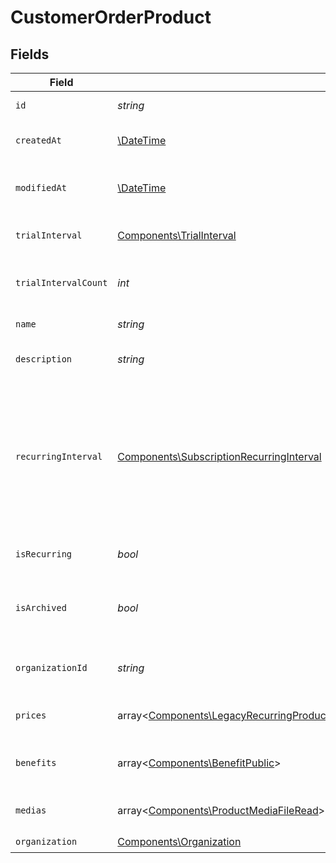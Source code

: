 # CustomerOrderProduct


## Fields

| Field                                                                                                                                                                                                                                                                                                                         | Type                                                                                                                                                                                                                                                                                                                          | Required                                                                                                                                                                                                                                                                                                                      | Description                                                                                                                                                                                                                                                                                                                   |
| ----------------------------------------------------------------------------------------------------------------------------------------------------------------------------------------------------------------------------------------------------------------------------------------------------------------------------- | ----------------------------------------------------------------------------------------------------------------------------------------------------------------------------------------------------------------------------------------------------------------------------------------------------------------------------- | ----------------------------------------------------------------------------------------------------------------------------------------------------------------------------------------------------------------------------------------------------------------------------------------------------------------------------- | ----------------------------------------------------------------------------------------------------------------------------------------------------------------------------------------------------------------------------------------------------------------------------------------------------------------------------- |
| `id`                                                                                                                                                                                                                                                                                                                          | *string*                                                                                                                                                                                                                                                                                                                      | :heavy_check_mark:                                                                                                                                                                                                                                                                                                            | The ID of the object.                                                                                                                                                                                                                                                                                                         |
| `createdAt`                                                                                                                                                                                                                                                                                                                   | [\DateTime](https://www.php.net/manual/en/class.datetime.php)                                                                                                                                                                                                                                                                 | :heavy_check_mark:                                                                                                                                                                                                                                                                                                            | Creation timestamp of the object.                                                                                                                                                                                                                                                                                             |
| `modifiedAt`                                                                                                                                                                                                                                                                                                                  | [\DateTime](https://www.php.net/manual/en/class.datetime.php)                                                                                                                                                                                                                                                                 | :heavy_check_mark:                                                                                                                                                                                                                                                                                                            | Last modification timestamp of the object.                                                                                                                                                                                                                                                                                    |
| `trialInterval`                                                                                                                                                                                                                                                                                                               | [Components\TrialInterval](../../Models/Components/TrialInterval.md)                                                                                                                                                                                                                                                          | :heavy_check_mark:                                                                                                                                                                                                                                                                                                            | The interval unit for the trial period.                                                                                                                                                                                                                                                                                       |
| `trialIntervalCount`                                                                                                                                                                                                                                                                                                          | *int*                                                                                                                                                                                                                                                                                                                         | :heavy_check_mark:                                                                                                                                                                                                                                                                                                            | The number of interval units for the trial period.                                                                                                                                                                                                                                                                            |
| `name`                                                                                                                                                                                                                                                                                                                        | *string*                                                                                                                                                                                                                                                                                                                      | :heavy_check_mark:                                                                                                                                                                                                                                                                                                            | The name of the product.                                                                                                                                                                                                                                                                                                      |
| `description`                                                                                                                                                                                                                                                                                                                 | *string*                                                                                                                                                                                                                                                                                                                      | :heavy_check_mark:                                                                                                                                                                                                                                                                                                            | The description of the product.                                                                                                                                                                                                                                                                                               |
| `recurringInterval`                                                                                                                                                                                                                                                                                                           | [Components\SubscriptionRecurringInterval](../../Models/Components/SubscriptionRecurringInterval.md)                                                                                                                                                                                                                          | :heavy_check_mark:                                                                                                                                                                                                                                                                                                            | The recurring interval of the product. If `None`, the product is a one-time purchase.Note that the `day` and `week` values are for internal Polar staff use only.                                                                                                                                                             |
| `isRecurring`                                                                                                                                                                                                                                                                                                                 | *bool*                                                                                                                                                                                                                                                                                                                        | :heavy_check_mark:                                                                                                                                                                                                                                                                                                            | Whether the product is a subscription.                                                                                                                                                                                                                                                                                        |
| `isArchived`                                                                                                                                                                                                                                                                                                                  | *bool*                                                                                                                                                                                                                                                                                                                        | :heavy_check_mark:                                                                                                                                                                                                                                                                                                            | Whether the product is archived and no longer available.                                                                                                                                                                                                                                                                      |
| `organizationId`                                                                                                                                                                                                                                                                                                              | *string*                                                                                                                                                                                                                                                                                                                      | :heavy_check_mark:                                                                                                                                                                                                                                                                                                            | The ID of the organization owning the product.                                                                                                                                                                                                                                                                                |
| `prices`                                                                                                                                                                                                                                                                                                                      | array<[Components\LegacyRecurringProductPriceFixed\|Components\LegacyRecurringProductPriceCustom\|Components\LegacyRecurringProductPriceFree\|Components\ProductPriceFixed\|Components\ProductPriceCustom\|Components\ProductPriceFree\|Components\ProductPriceMeteredUnit](../../Models/Components/CustomerOrderProductPrices.md)> | :heavy_check_mark:                                                                                                                                                                                                                                                                                                            | List of prices for this product.                                                                                                                                                                                                                                                                                              |
| `benefits`                                                                                                                                                                                                                                                                                                                    | array<[Components\BenefitPublic](../../Models/Components/BenefitPublic.md)>                                                                                                                                                                                                                                                   | :heavy_check_mark:                                                                                                                                                                                                                                                                                                            | List of benefits granted by the product.                                                                                                                                                                                                                                                                                      |
| `medias`                                                                                                                                                                                                                                                                                                                      | array<[Components\ProductMediaFileRead](../../Models/Components/ProductMediaFileRead.md)>                                                                                                                                                                                                                                     | :heavy_check_mark:                                                                                                                                                                                                                                                                                                            | List of medias associated to the product.                                                                                                                                                                                                                                                                                     |
| `organization`                                                                                                                                                                                                                                                                                                                | [Components\Organization](../../Models/Components/Organization.md)                                                                                                                                                                                                                                                            | :heavy_check_mark:                                                                                                                                                                                                                                                                                                            | N/A                                                                                                                                                                                                                                                                                                                           |